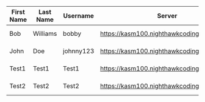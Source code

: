 | First Name | Last Name | Username | Server | Status |
| --- | --- | --- | --- | --- |
| Bob | Williams | bobby | https://kasm100.nighthawkcodingsociety.com | Error: None |
| John | Doe | johnny123 | https://kasm100.nighthawkcodingsociety.com | Error: None |
| Test1 | Test1 | Test1 | https://kasm100.nighthawkcodingsociety.com | Error: None |
| Test2 | Test2 | Test2 | https://kasm100.nighthawkcodingsociety.com | Error: None |
